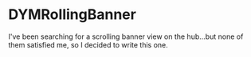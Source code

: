 # DYMRollingBanner
I've been searching for a scrolling banner view on the hub...but none of them satisfied me, so I decided to write this one.
